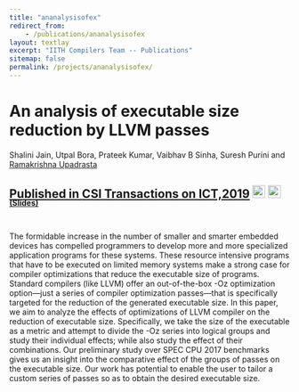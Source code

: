 ```yaml
---
title: "ananalysisofex"
redirect_from:
    - /publications/ananalysisofex
layout: textlay
excerpt: "IITH Compilers Team -- Publications"
sitemap: false
permalink: /projects/ananalysisofex/
---
```



<div class="container-fluid" style="height:100%; width:100%"> 
<h1>An analysis of executable size reduction by LLVM passes</h1>
<p>Shalini Jain, Utpal Bora, Prateek Kumar, Vaibhav B Sinha, Suresh Purini and <a href="https://www.iith.ac.in/~ramakrishna" target="_blank">Ramakrishna Upadrasta</p>
<h2> Published in <a href="https://link.springer.com/article/10.1007/s40012-019-00248-5">CSI Transactions on ICT,2019</a> 
 
 <a href= " http://localhost:4000/projects/ananalysisofex/" target="_blank"> 
 <img class="dp-img" alt="OpenMp_video" src="https://www.youtube.com/s/desktop/75da313d/img/favicon.ico" width="23px" height="23px" /></a>
 <a href= "http://localhost:4000/projects/ananalysisofex/" target="_blank">
 <img class="dp-img" alt="OpenMp_Github" src="https://github.githubassets.com/favicons/favicon.svg" width="23px" height="23px" />
 </a> 
 </h2>
 <div style="position:relative; top:-25px;">
 <h4><a href="http://localhost:4000/projects/ananalysisofex/" target="_blank">(Slides)</a>
 </h4>
 </div> 
<p>The formidable increase in the number of smaller and smarter embedded devices has compelled programmers to develop more and more specialized application programs for these systems. These resource intensive programs that have to be executed on limited memory systems make a strong case for compiler optimizations that reduce the executable size of programs. Standard compilers (like LLVM) offer an out-of-the-box -Oz optimization option—just a series of compiler optimization passes—that is specifically targeted for the reduction of the generated executable size. In this paper, we aim to analyze the effects of optimizations of LLVM compiler on the reduction of executable size. Specifically, we take the size of the executable as a metric and attempt to divide the -Oz series into logical groups and study their individual effects; while also study the effect of their combinations. Our preliminary study over SPEC CPU 2017 benchmarks gives us an insight into the comparative effect of the groups of passes on the executable size. Our work has potential to enable the user to tailor a custom series of passes so as to obtain the desired executable size.</p>
<br>
</div>
